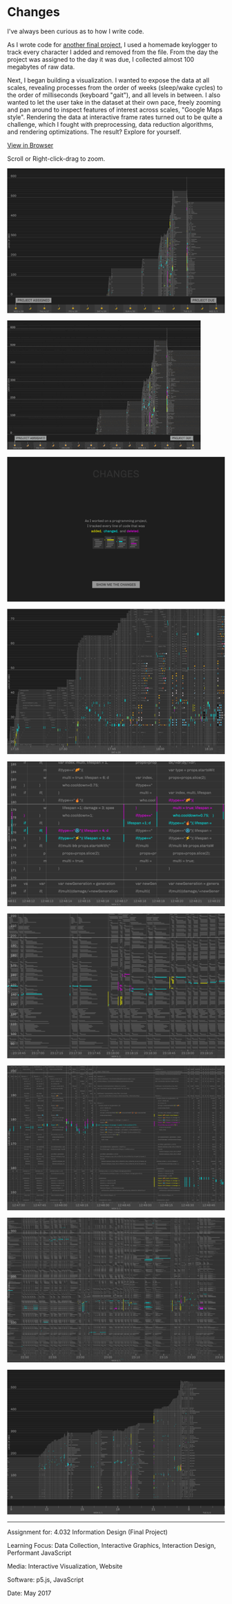 # Changes

I've always been curious as to how I write code.

As I wrote code for [another final project](https://github.com/willy-vvu/EmojiGame), I used a homemade keylogger to track every character I added and removed from the file. From the day the project was assigned to the day it was due, I collected almost 100 megabytes of raw data.

Next, I began building a visualization. I wanted to expose the data at all scales, revealing processes from the order of weeks (sleep/wake cycles) to the order of milliseconds (keyboard "gait"), and all levels in between. I also wanted to let the user take in the dataset at their own pace, freely zooming and pan around to inspect features of interest across scales, "Google Maps style". Rendering the data at interactive frame rates turned out to be quite a challenge, which I fought with preprocessing, data reduction algorithms, and rendering optimizations. The result? Explore for yourself.

[View in Browser](https://willy-vvu.github.io/Changes/)

Scroll or Right-click-drag to zoom.

![](Changes1.png)

![](Changes2.gif)

![](Changes3.png)

![](Changes4.png)

![](Changes5.png)

![](Changes6.png)

![](Changes7.png)

![](Changes8.png)

![](Changes9.png)

---

Assignment for: 4.032 Information Design (Final Project)

Learning Focus: Data Collection, Interactive Graphics, Interaction Design, Performant JavaScript

Media: Interactive Visualization, Website

Software: p5.js, JavaScript

Date: May 2017
